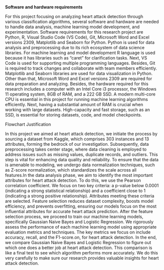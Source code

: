 <b>Software and hardware requirements</b>
<p>
For this project focusing on analyzing heart attack detection through various classification algorithms, several software and hardware are needed to handle data analysis, machine learning model development, and experimentation. Software requirements for this research project are Python, R, Visual Studio Code (VS Code), Git, Microsoft Word and Excel versions 2309, Matplotlib and Seaborn for Python. Python is used for data analysis and preprocessing due to its rich ecosystem of data science libraries. For machine learning and model development R language is used because it has libraries such as “caret” for clarification tasks. Next, VS Code is used for supporting multiple programming languages. Besides, Git is required to track changes and collaborate with team members efficiently. Matplotlib and Seaborn libraries are used for data visualization in Python. Other than that, Microsoft Word and Excel versions 2309 are required for data preparation and analyzing. Besides, the hardware required for this research includes a computer with an Intel Core i3 processor, the Windows 11 operating system, 8GB of RAM, and a 222 GB SSD. A modern multi-core CPU is essential in this project for running machine learning algorithms efficiently.  Next, having a substantial amount of RAM is crucial when working with large datasets. High-capacity and fast storage, such as an SSD, is essential for storing datasets, code, and model checkpoints. </p>
<p> <b></b>Flowchart Justification</b></p>
<p>  In this project we aimed at heart attack detection, we initiate the process by sourcing a dataset from Kaggle, which comprises 303 instances and 13 attributes, forming the bedrock of our investigation. Subsequently, data preprocessing takes center stage, where data cleaning is employed to address issues such as missing values, duplicate records, and outliers. This step is vital for enhancing data quality and reliability. To ensure that the data is amenable to modeling, we undergo data normalization techniques, such as Z-score normalization, which standardizes the scale across all features.In the data analysis phase, we aim to identify the most important attributes for heart attack detection. To do this, we use the Pearson correlation coefficient. We focus on two key criteria: a p-value below 0.0001 (indicating a strong statistical relationship) and a coefficient close to 1 (indicating a strong positive relationship). Attributes meeting these criteria are selected. Feature selection reduces dataset complexity, boosts model efficiency, and prevents overfitting, ensuring our models focus on the most influential attributes for accurate heart attack prediction. After the feature selection process, we proceed to train our machine learning models, specifically Gaussian Naive Bayes and Logistic Regression. We rigorously assess the performance of each machine learning model using appropriate evaluation metrics and techniques. The key metrics we focus on include accuracy, recall, and the F1-score.on, for heart attack detection. In the end, we compare Gaussian Naive Bayes and Logistic Regression to figure out which one does a better job at heart attack detection. This comparison is like a final test to see which algorithm performs more accurately. We do this very carefully to make sure our research provides valuable insights for heart attack detection.
</p>
